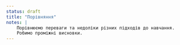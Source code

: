 ```yaml
---
status: draft
title: "Порівняння"
notes: |
    Порівнюємо переваги та недоліки різних підходів до навчання.
    Робимо проміжні висновки.
---
```

